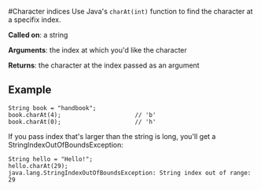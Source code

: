#Character indices 
Use Java's `charAt(int)` function to find the character at a specifix index.

**Called on**: a string

**Arguments**: the index at which you'd like the character

**Returns**: the character at the index passed as an argument

## Example

    String book = "handbook";
    book.charAt(4);                     // 'b'
    book.charAt(0);                     // 'h'

If you pass index that's larger than the string is long, you'll get a <word data-key="StringIndexOutOfBoundsException">StringIndexOutOfBoundsException</word>:

    String hello = "Hello!";
    hello.charAt(29);
    java.lang.StringIndexOutOfBoundsException: String index out of range: 29
